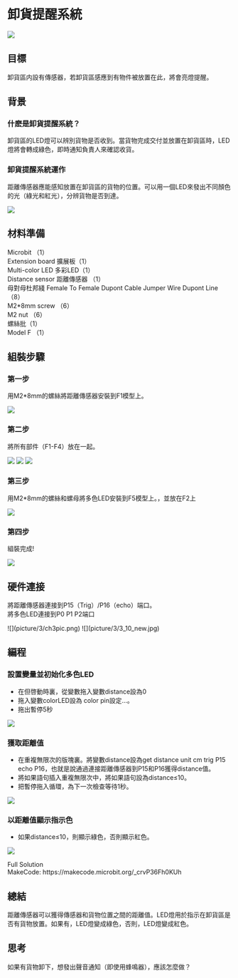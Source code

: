 # 卸貨提醒系統
![](picture/3/3_1.png)

## 目標

<P>
卸貨區内設有傳感器，若卸貨區感應到有物件被放置在此，將會亮燈提醒。
<P>

## 背景
### 什麽是卸貨提醒系統？

<P>
卸貨區的LED燈可以辨別貨物是否收到。當貨物完成交付並放置在卸貨區時，LED燈將會轉成綠色，即時通知負責人來確認收貨。
<P>

### 卸貨提醒系統運作

<P>
距離傳感器應能感知放置在卸貨區的貨物的位置。可以用一個LED來發出不同顏色的光（綠光和紅光），分辨貨物是否到達。
<P>
  

![](picture/3/3_3.png)

## 材料準備
<P>
Microbit （1）<BR>
Extension board 擴展板（1）<BR>
Multi-color LED 多彩LED（1）<BR>
Distance sensor 距離傳感器 （1）<BR>
母對母杜邦綫 Female To Female Dupont Cable Jumper Wire Dupont Line （8）<BR>
M2*8mm screw （6）<BR>
M2 nut （6）<BR>
螺絲批（1）<BR>
Model F （1）<BR>
<P>

## 組裝步驟
### 第一步

<P>
用M2*8mm的螺絲將距離傳感器安裝到F1模型上。
<P>
  
![](picture/3/3_4.png)

### 第二步

<P>
將所有部件（F1-F4）放在一起。
<P>
  
![](picture/3/3_5.png)
![](picture/3/3_6.png)
![](picture/3/3_7.png)

### 第三步

<P>
用M2*8mm的螺絲和螺母將多色LED安裝到F5模型上。，並放在F2上
<P>
  
![](picture/3/3_8.png)

### 第四步
<P>
組裝完成!
<P>
  
![](picture/3/3_9.png)

## 硬件連接

<P>
將距離傳感器連接到P15（Trig）/P16（echo）端口。<BR>
將多色LED連接到P0 P1 P2端口<BR>
<P>
![](picture/3/ch3pic.png)  
![](picture/3/3_10_new.jpg)

## 編程
### 設置變量並初始化多色LED
+ 在但啓動時裏，從變數拖入變數distance設為0
+ 拖入變數colorLED設為 color pin設定...。
+ 拖出暫停5秒
  

![](picture/3/3_12.png)

### 獲取距離值
+ 在重複無限次的版塊裏。將變數distance設為get distance unit cm trig P15 echo P16，也就是說通過連接距離傳感器到P15和P16獲得distance值。
+ 將如果語句插入重複無限次中，將如果語句設為distance≤10。
+ 把暫停拖入循環，為下一次檢查等待1秒。
  

![](picture/3/3_14.png)

### 以距離值顯示指示色
+ 如果distance≤10，則顯示綠色，否則顯示紅色。
  

![](picture/3/3_16.png)

<P>
Full Solution<BR>
MakeCode: https://makecode.microbit.org/_crvP36Fh0KUh
<P>

## 總結

<P>
距離傳感器可以獲得傳感器和貨物位置之間的距離值。LED燈用於指示在卸貨區是否有貨物放置。如果有，LED燈變成綠色，否則，LED燈變成紅色。
<P>

## 思考

<P>
如果有貨物卸下，想發出聲音通知（即使用蜂鳴器），應該怎麼做？
<P>
